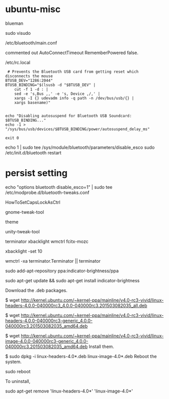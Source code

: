 ubuntu-misc
===========

blueman

sudo visudo



/etc/bluetooth/main.conf

 commented out AutoConnectTimeout 
 RememberPowered   false.
 
 
 /etc/rc.local

``` 
 # Prevents the Bluetooth USB card from getting reset which disconnects the mouse
BTUSB_DEV="1286:2044"
BTUSB_BINDING="$(lsusb -d "$BTUSB_DEV" |
    cut -f 1 -d : |
    sed -e 's,Bus ,,' -e 's, Device ,/,' |
    xargs -I {} udevadm info -q path -n /dev/bus/usb/{} |
    xargs basename)"


echo "Disabling autosuspend for Bluetooth USB Soundcard: $BTUSB_BINDING..."
echo -1 > "/sys/bus/usb/devices/$BTUSB_BINDING/power/autosuspend_delay_ms"

exit 0
```


 
 
 echo 1 | sudo tee /sys/module/bluetooth/parameters/disable_esco
sudo /etc/init.d/bluetooth restart
# persist setting
echo "options bluetooth disable_esco=1" | sudo tee /etc/modprobe.d/bluetooth-tweaks.conf


HowToSetCapsLockAsCtrl

gnome-tweak-tool

theme

unity-tweak-tool

terminator 
xbacklight
wmctrl
fcitx-mozc


 xbacklight -set 10
 
 
wmctrl -xa terminator.Terminator || terminator




sudo add-apt-repository ppa:indicator-brightness/ppa

sudo apt-get update && sudo apt-get install indicator-brightness

Download the .deb packages.

$ wget http://kernel.ubuntu.com/~kernel-ppa/mainline/v4.0-rc3-vivid/linux-headers-4.0.0-040000rc3_4.0.0-040000rc3.201503082035_all.deb

$ wget http://kernel.ubuntu.com/~kernel-ppa/mainline/v4.0-rc3-vivid/linux-headers-4.0.0-040000rc3-generic_4.0.0-040000rc3.201503082035_amd64.deb

$ wget http://kernel.ubuntu.com/~kernel-ppa/mainline/v4.0-rc3-vivid/linux-image-4.0.0-040000rc3-generic_4.0.0-040000rc3.201503082035_amd64.deb
Install them.

$ sudo dpkg -i linux-headers-4.0*.deb linux-image-4.0*.deb
Reboot the system.

sudo reboot

To uninstall,

sudo apt-get remove 'linux-headers-4.0*' 'linux-image-4.0*'

